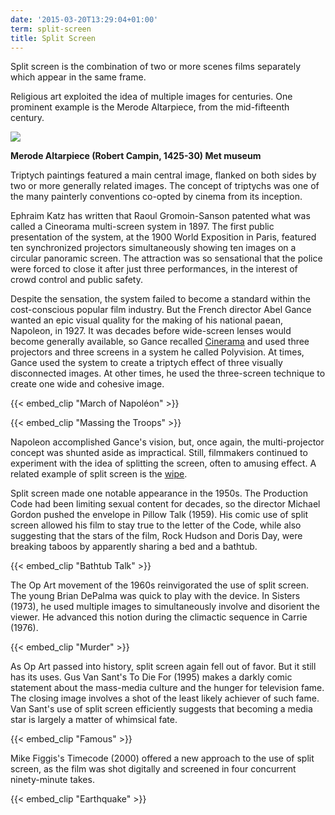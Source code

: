 ```yaml
---
date: '2015-03-20T13:29:04+01:00'
term: split-screen
title: Split Screen
---
```


Split screen is the combination of two or more scenes films separately
which appear in the same frame.

<!--more-->

Religious art exploited the idea of multiple images for centuries. One
prominent example is the Merode Altarpiece, from the mid-fifteenth
century.

<img
src="http://ccnmtl.columbia.edu/projects/filmglossary/web/pics/campin_merode.jpg"/>

<b>Merode Altarpiece (Robert Campin, 1425-30) Met museum</b>

Triptych paintings featured a main central image, flanked on both
sides by two or more generally related images. The concept of
triptychs was one of the many painterly conventions co-opted by cinema
from its inception.

Ephraim Katz has written that Raoul Gromoin-Sanson patented what was
called a Cineorama multi-screen system in 1897. The first public
presentation of the system, at the 1900 World Exposition in Paris,
featured ten synchronized projectors simultaneously showing ten images
on a circular panoramic screen. The attraction was so sensational that
the police were forced to close it after just three performances, in
the interest of crowd control and public safety.

Despite the sensation, the system failed to become a standard within
the cost-conscious popular film industry. But the French director Abel
Gance wanted an epic visual quality for the making of his national
paean, Napoleon, in 1927. It was decades before wide-screen lenses
would become generally available, so Gance recalled
[Cinerama](../cinerama/) and used three projectors and three screens
in a system he called Polyvision. At times, Gance used the system to
create a triptych effect of three visually disconnected images. At
other times, he used the three-screen technique to create one wide and
cohesive image.

{{< embed_clip "March of Napoléon" >}}

{{< embed_clip "Massing the Troops" >}}

Napoleon accomplished Gance's vision, but, once again, the
multi-projector concept was shunted aside as impractical. Still,
filmmakers continued to experiment with the idea of splitting the
screen, often to amusing effect. A related example of split screen is
the [wipe](../wipe/).

Split screen made one notable appearance in the 1950s. The Production
Code had been limiting sexual content for decades, so the director
Michael Gordon pushed the envelope in Pillow Talk (1959). His comic
use of split screen allowed his film to stay true to the letter of the
Code, while also suggesting that the stars of the film, Rock Hudson
and Doris Day, were breaking taboos by apparently sharing a bed and a
bathtub.

{{< embed_clip "Bathtub Talk" >}}

The Op Art movement of the 1960s reinvigorated the use of split
screen. The young Brian DePalma was quick to play with the device. In
Sisters (1973), he used multiple images to simultaneously involve and
disorient the viewer. He advanced this notion during the climactic
sequence in Carrie (1976).

{{< embed_clip "Murder" >}}

As Op Art passed into history, split screen again fell out of
favor. But it still has its uses. Gus Van Sant's To Die For (1995)
makes a darkly comic statement about the mass-media culture and the
hunger for television fame. The closing image involves a shot of the
least likely achiever of such fame. Van Sant's use of split screen
efficiently suggests that becoming a media star is largely a matter of
whimsical fate.

{{< embed_clip "Famous" >}}

Mike Figgis's Timecode (2000) offered a new approach to the use of
split screen, as the film was shot digitally and screened in four
concurrent ninety-minute takes.

{{< embed_clip "Earthquake" >}}